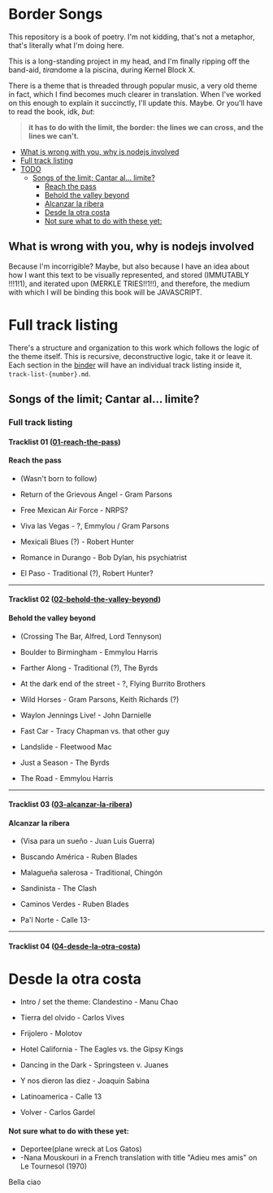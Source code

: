 # Border Songs

This repository is a book of poetry. I'm not kidding, that's not a metaphor, that's literally what I'm doing here.

This is a long-standing project in my head, and I'm finally ripping off the band-aid, *tira*ndome a la piscina, during Kernel Block X.

There is a theme that is threaded through popular music, a very old theme in fact, which I find becomes much clearer in translation. When I've worked on this enough to explain it succinctly, I'll update this. Maybe. Or you'll have to read the book, idk, *but*:

>
> **it has to do with the limit, the border: the lines we can cross, and the lines we can't.**
>

<!-- START doctoc generated TOC please keep comment here to allow auto update -->
<!-- DON'T EDIT THIS SECTION, INSTEAD RE-RUN doctoc TO UPDATE -->

  - [What is wrong with you, why is nodejs involved](#what-is-wrong-with-you-why-is-nodejs-involved)
  - [Full track listing](#full-track-listing)
- [TODO](#todo)
    - [Songs of the limit; Cantar al... limite?](#songs-of-the-limit-cantar-al-limite)
      - [Reach the pass](#reach-the-pass)
      - [Behold the valley beyond](#behold-the-valley-beyond)
      - [Alcanzar la ribera](#alcanzar-la-ribera)
      - [Desde la otra costa](#desde-la-otra-costa)
      - [Not sure what to do with these yet:](#not-sure-what-to-do-with-these-yet)

<!-- END doctoc generated TOC please keep comment here to allow auto update -->

## What is wrong with you, why is nodejs involved

Because I'm incorrigible? Maybe, but also because I have an idea about how I want this text to be visually represented, and stored (IMMUTABLY !!!1!1), and iterated upon (MERKLE TRIES!!1!!), and therefore, the medium with which I will be binding this book will be JAVASCRIPT.

# Full track listing

There's a structure and organization to this work which follows the logic of the theme itself. This is recursive, deconstructive logic, take it or leave it. Each section in the [binder](./binder/) will have an individual track listing inside it, `track-list-{number}.md`. 

## Songs of the limit; Cantar al... limite?

<!-- BEGIN FULL TRACKLIST -->

### Full track listing

#### Tracklist 01 ([01-reach-the-pass](./binder/01-reach-the-pass))

#### Reach the pass
- (Wasn't born to follow)

- Return of the Grievous Angel - Gram Parsons
- Free Mexican Air Force - NRPS?
- Viva las Vegas - ?, Emmylou / Gram Parsons
- Mexicali Blues (?) - Robert Hunter 
- Romance in Durango - Bob Dylan, his psychiatrist
- El Paso - Traditional (?), Robert Hunter?

---

#### Tracklist 02 ([02-behold-the-valley-beyond](./binder/02-behold-the-valley-beyond))

#### Behold the valley beyond
- (Crossing The Bar, Alfred, Lord Tennyson)

- Boulder to Birmingham - Emmylou Harris
- Farther Along - Traditional (?), The Byrds
- At the dark end of the street - ?, Flying Burrito Brothers
- Wild Horses - Gram Parsons, Keith Richards (?)
- Waylon Jennings Live! - John Darnielle
- Fast Car - Tracy Chapman vs. that other guy
- Landslide - Fleetwood Mac
- Just a Season - The Byrds
- The Road - Emmylou Harris

---

#### Tracklist 03 ([03-alcanzar-la-ribera](./binder/03-alcanzar-la-ribera))

#### Alcanzar la ribera
- (Visa para un sueño - Juan Luis Guerra)

- Buscando América - Ruben Blades
- Malagueña salerosa - Traditional, Chingón
- Sandinista - The Clash
- Caminos Verdes - Ruben Blades
- Pa'l Norte - Calle 13-

---

#### Tracklist 04 ([04-desde-la-otra-costa](./binder/04-desde-la-otra-costa))

# Desde la otra costa
- Intro / set the theme: Clandestino - Manu Chao

- Tierra del olvido - Carlos Vives
- Frijolero - Molotov
- Hotel California - The Eagles vs. the Gipsy Kings
- Dancing in the Dark - Springsteen v. Juanes
- Y nos dieron las diez - Joaquin Sabina
- Latinoamerica - Calle 13
- Volver - Carlos Gardel

<!-- END FULL TRACKLIST -->

#### Not sure what to do with these yet:
- Deportee(plane wreck at Los Gatos)
- -Nana Mouskouri in a French translation with title "Adieu mes amis" on Le Tournesol (1970)

Bella ciao